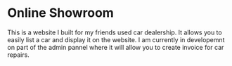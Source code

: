 # Online Showroom
This is a website I built for my friends used car dealership. It allows you to easily list a car and display it on the website. I am currently in developemnt on part of the admin pannel where it will allow you to create invoice for car repairs. 
